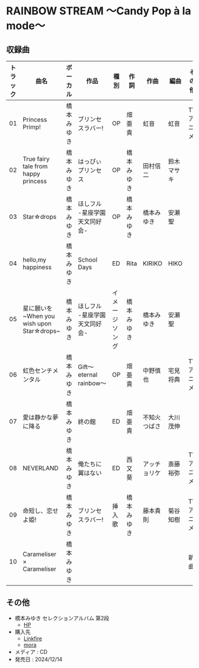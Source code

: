 # RAINBOW STREAM ～Candy Pop à la mode～

## 収録曲

| トラック | 曲名 | ボーカル | 作品 | 種別 | 作詞 | 作曲 | 編曲 | その他 | 年 |
|---|---|---|---|---|---|---|---|---|---|
| 01 | Princess Primp! | 橋本みゆき | ブリンセスラバー! | OP | 畑亜貴 | 虹音 | 虹音 | TVアニメ | 2009 |
| 02 | True fairy tale from happy princess | 橋本みゆき | はっぴぃプリンセス | OP | 橋本みゆき | 田村信二 | 鈴木マサキ |  | 2007 |
| 03 | Star☆drops | 橋本みゆき | ほしフル -星座学園天文同好会- | OP | 橋本みゆき | 橋本みゆき | 安瀬聖 |  | 2007 |
| 04 | hello,my happiness | 橋本みゆき | School Days | ED | Rita | KIRIKO | HIKO |  | 2005 |
| 05 | 星に願いを~When you wish upon Star☆drops~ | 橋本みゆき | ほしフル -星座学園天文同好会- | イメージソング | 橋本みゆき | 橋本みゆき | 安瀬聖 |  | 2007 |
| 06 | 虹色センチメンタル | 橋本みゆき | Gift〜eternal rainbow〜 | OP | 畑亜貴 | 中野慎也 | 宅見将典 | TVアニメ | 2006 |
| 07 | 愛は静かな夢に降る | 橋本みゆき | 終の館 | ED | 畑亜貴 | 不知火つばさ | 大川茂伸 |  | 2004 |
| 08 | NEVERLAND | 橋本みゆき | 俺たちに翼はない | ED | 西又葵 | アッチョリケ | 斎藤裕弥 | TVアニメ | 2011 |
| 09 | 命短し、恋せよ姫! | 橋本みゆき | ブリンセスラバー! | 挿入歌 | 橋本みゆき | 藤本貴則 | 菊谷知樹 | TVアニメ | 2009 |
| 10 | Carameliser × Carameliser | 橋本みゆき |  |  |  |  |  | 新曲 | 2024 | 

## その他

- 橋本みゆき セレクションアルバム 第2段
    - [HP](http://hashimotomiyuki.com/archives/news/1519.html)
- 購入先
    - [Linkfire](https://miyukihashimoto.lnk.to/RS_CandyPop)
    - [mora](https://mora.jp/package/43000188/EAXX00387B00Z/)
- メディア : CD
- 発売日 : 2024/12/14 